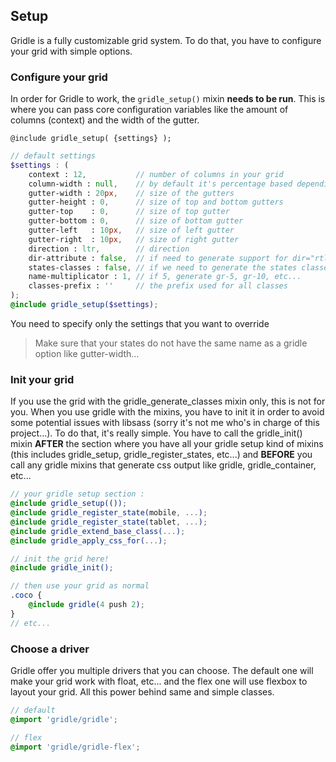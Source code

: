 ## Setup

Gridle is a fully customizable grid system. To do that, you have to configure your grid with simple options.

### Configure your grid

In order for Gridle to work, the `gridle_setup()` mixin **needs to be run**. This is where you can pass core configuration variables like the amount of columns (context) and the width of the gutter.


```fn
@include gridle_setup( {settings} );
```

```scss
// default settings
$settings : (
	context : 12, 			// number of columns in your grid
	column-width : null, 	// by default it's percentage based depending on the context but you can specify a column width yourself
	gutter-width : 20px,	// size of the gutters
	gutter-height : 0, 		// size of top and bottom gutters
	gutter-top 	  : 0, 		// size of top gutter
	gutter-bottom : 0, 		// size of bottom gutter
	gutter-left   : 10px, 	// size of left gutter
	gutter-right  : 10px, 	// size of right gutter
	direction : ltr, 		// direction
	dir-attribute : false, 	// if need to generate support for dir="rtl" in order to set part of layout direction
	states-classes : false, // if we need to generate the states classes
	name-multiplicator : 1, // if 5, generate gr-5, gr-10, etc...
	classes-prefix : '' 	// the prefix used for all classes 
);
@include gridle_setup($settings);
```

You need to specify only the settings that you want to override

> Make sure that your states do not have the same name as a gridle option like gutter-width...


### Init your grid

If you use the grid with the gridle_generate_classes mixin only, this is not for you.
When you use gridle with the mixins, you have to init it in order to avoid some potential issues with libsass (sorry it's not me who's in charge of this project...).
To do that, it's really simple. You have to call the gridle_init() mixin **AFTER** the section where you have all your gridle setup kind of mixins (this includes gridle_setup, gridle_register_states, etc...) and **BEFORE** you call any gridle mixins that generate css output like gridle, gridle_container, etc...

```scss
// your gridle setup section :
@include gridle_setup(());
@include gridle_register_state(mobile, ...);
@include gridle_register_state(tablet, ...);
@include gridle_extend_base_class(...);
@include gridle_apply_css_for(...);

// init the grid here!
@include gridle_init();

// then use your grid as normal
.coco {
	@include gridle(4 push 2);
}
// etc...
```


### Choose a driver

Gridle offer you multiple drivers that you can choose. The default one will make your grid work with float, etc... and the flex one will use flexbox to layout your grid. All this power behind same and simple classes.

```scss
// default
@import 'gridle/gridle';

// flex
@import 'gridle/gridle-flex';
```